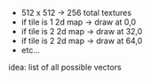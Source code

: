 - 512 x 512 -> 256 total textures
- if tile is 1 2d map -> draw at 0,0
- if tile is 2 2d map -> draw at 32,0
- if tile is 2 2d map -> draw at 64,0
- etc...


idea: list of all possible vectors